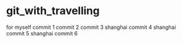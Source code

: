 # git_with_travelling
for myself
commit 1
commit 2 
commit 3 
shanghai commit 4 
shanghai commit 5 
shanghai commit 6 
